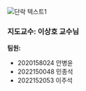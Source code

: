 
![단락 텍스트1](https://github.com/user-attachments/assets/b3ec0e5a-7b43-48bd-ae90-61aca1a63ba0)



### 지도교수: 이상호 교수님

**팀원:**
- 2020158024 안병윤
- 2022150048 민종석
- 2022152053 이주석

